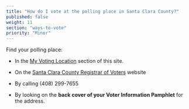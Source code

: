 ```yaml
---
title: "How do I vote at the polling place in Santa Clara County?"
published: false
weight: 11
section: "ways-to-vote"
priority: "Minor"
---
```


Find your polling place:  

- In the [My Voting Location](#section-my-polling-place) section of this site.  

- On the [Santa Clara County Registrar of Voters](https://eservices.sccgov.org/rov/?tab=) website  

- By calling (408) 299-7655  

- By looking on the **back cover of your Voter Information Pamphlet** for the address.  
